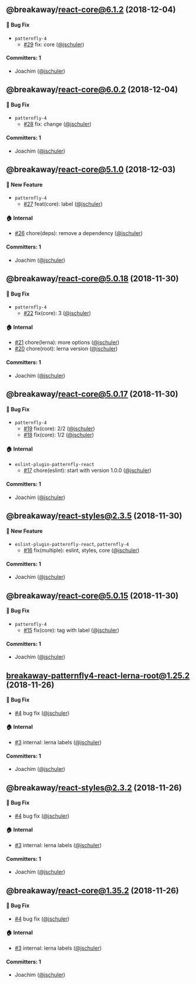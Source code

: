 
## @breakaway/react-core@6.1.2 (2018-12-04)

#### :bug: Bug Fix
* `patternfly-4`
  * [#29](https://github.com/pfbreakaway/breakaway-patternfly-react/pull/29) fix: core ([@jschuler](https://github.com/jschuler))

#### Committers: 1
- Joachim ([@jschuler](https://github.com/jschuler))


## @breakaway/react-core@6.0.2 (2018-12-04)

#### :bug: Bug Fix
* `patternfly-4`
  * [#28](https://github.com/pfbreakaway/breakaway-patternfly-react/pull/28) fix: change ([@jschuler](https://github.com/jschuler))

#### Committers: 1
- Joachim ([@jschuler](https://github.com/jschuler))


## @breakaway/react-core@5.1.0 (2018-12-03)

#### :rocket: New Feature
* `patternfly-4`
  * [#27](https://github.com/pfbreakaway/breakaway-patternfly-react/pull/27) feat(core): label ([@jschuler](https://github.com/jschuler))

#### :house: Internal
* [#26](https://github.com/pfbreakaway/breakaway-patternfly-react/pull/26) chore(deps): remove a dependency ([@jschuler](https://github.com/jschuler))

#### Committers: 1
- Joachim ([@jschuler](https://github.com/jschuler))


## @breakaway/react-core@5.0.18 (2018-11-30)

#### :bug: Bug Fix
* `patternfly-4`
  * [#22](https://github.com/pfbreakaway/breakaway-patternfly-react/pull/22) fix(core): 3 ([@jschuler](https://github.com/jschuler))

#### :house: Internal
* [#21](https://github.com/pfbreakaway/breakaway-patternfly-react/pull/21) chore(lerna): more options ([@jschuler](https://github.com/jschuler))
* [#20](https://github.com/pfbreakaway/breakaway-patternfly-react/pull/20) chore(root): lerna version ([@jschuler](https://github.com/jschuler))

#### Committers: 1
- Joachim ([@jschuler](https://github.com/jschuler))


## @breakaway/react-core@5.0.17 (2018-11-30)

#### :bug: Bug Fix
* `patternfly-4`
  * [#19](https://github.com/pfbreakaway/breakaway-patternfly-react/pull/19) fix(core): 2/2 ([@jschuler](https://github.com/jschuler))
  * [#18](https://github.com/pfbreakaway/breakaway-patternfly-react/pull/18) fix(core): 1/2 ([@jschuler](https://github.com/jschuler))

#### :house: Internal
* `eslint-plugin-patternfly-react`
  * [#17](https://github.com/pfbreakaway/breakaway-patternfly-react/pull/17) chore(eslint): start with version 1.0.0 ([@jschuler](https://github.com/jschuler))

#### Committers: 1
- Joachim ([@jschuler](https://github.com/jschuler))


## @breakaway/react-styles@2.3.5 (2018-11-30)

#### :rocket: New Feature
* `eslint-plugin-patternfly-react`, `patternfly-4`
  * [#16](https://github.com/pfbreakaway/breakaway-patternfly-react/pull/16) fix(multiple): eslint, styles, core ([@jschuler](https://github.com/jschuler))

#### Committers: 1
- Joachim ([@jschuler](https://github.com/jschuler))


## @breakaway/react-core@5.0.15 (2018-11-30)

#### :bug: Bug Fix
* `patternfly-4`
  * [#15](https://github.com/pfbreakaway/breakaway-patternfly-react/pull/15) fix(core): tag with label ([@jschuler](https://github.com/jschuler))

#### Committers: 1
- Joachim ([@jschuler](https://github.com/jschuler))


## breakaway-patternfly4-react-lerna-root@1.25.2 (2018-11-26)

#### :bug: Bug Fix
* [#4](https://github.com/pfbreakaway/breakaway-patternfly-react/pull/4) bug fix ([@jschuler](https://github.com/jschuler))

#### :house: Internal
* [#3](https://github.com/pfbreakaway/breakaway-patternfly-react/pull/3) internal: lerna labels ([@jschuler](https://github.com/jschuler))

#### Committers: 1
- Joachim ([@jschuler](https://github.com/jschuler))


## @breakaway/react-styles@2.3.2 (2018-11-26)

#### :bug: Bug Fix
* [#4](https://github.com/pfbreakaway/breakaway-patternfly-react/pull/4) bug fix ([@jschuler](https://github.com/jschuler))

#### :house: Internal
* [#3](https://github.com/pfbreakaway/breakaway-patternfly-react/pull/3) internal: lerna labels ([@jschuler](https://github.com/jschuler))

#### Committers: 1
- Joachim ([@jschuler](https://github.com/jschuler))


## @breakaway/react-core@1.35.2 (2018-11-26)

#### :bug: Bug Fix
* [#4](https://github.com/pfbreakaway/breakaway-patternfly-react/pull/4) bug fix ([@jschuler](https://github.com/jschuler))

#### :house: Internal
* [#3](https://github.com/pfbreakaway/breakaway-patternfly-react/pull/3) internal: lerna labels ([@jschuler](https://github.com/jschuler))

#### Committers: 1
- Joachim ([@jschuler](https://github.com/jschuler))
